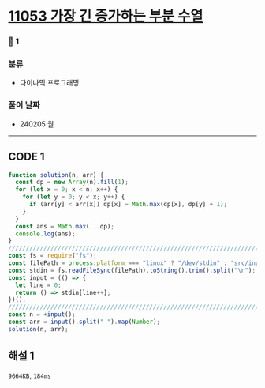 # [11053 가장 긴 증가하는 부분 수열](https://www.acmicpc.net/problem/11053)

### 🥈 1

### 분류

- 다이나믹 프로그래밍

### 풀이 날짜

- 240205 월

---

## CODE 1

```javascript
function solution(n, arr) {
  const dp = new Array(n).fill(1);
  for (let x = 0; x < n; x++) {
    for (let y = 0; y < x; y++) {
      if (arr[y] < arr[x]) dp[x] = Math.max(dp[x], dp[y] + 1);
    }
  }
  const ans = Math.max(...dp);
  console.log(ans);
}
///////////////////////////////////////////////////////////////////////////////
const fs = require("fs");
const filePath = process.platform === "linux" ? "/dev/stdin" : "src/input.txt";
const stdin = fs.readFileSync(filePath).toString().trim().split("\n");
const input = (() => {
  let line = 0;
  return () => stdin[line++];
})();
///////////////////////////////////////////////////////////////////////////////
const n = +input();
const arr = input().split(" ").map(Number);
solution(n, arr);
```

## 해설 1

`9664KB`, `184ms`
